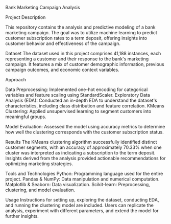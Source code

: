 Bank Marketing Campaign Analysis

Project Description

This repository contains the analysis and predictive modeling of a bank marketing campaign. The goal was to utilize machine learning to predict customer subscription rates to a term deposit, offering insights into customer behavior and effectiveness of the campaign.

Dataset
The dataset used in this project comprises 41,188 instances, each representing a customer and their response to the bank's marketing campaign. It features a mix of customer demographic information, previous campaign outcomes, and economic context variables.

Approach

Data Preprocessing: 
  Implemented one-hot encoding for categorical variables and feature scaling using StandardScaler.
  Exploratory Data Analysis (EDA): Conducted an in-depth EDA to understand the dataset's characteristics, including class distribution and feature correlation.
  KMeans Clustering: Applied unsupervised learning to segment customers into meaningful groups.

Model Evaluation: 
  Assessed the model using accuracy metrics to determine how well the clustering corresponds with the customer subscription status.

Results
  The KMeans clustering algorithm successfully identified distinct customer segments, with an accuracy of approximately 70.33% when one cluster was interpreted as indicating a subscription to the term deposit.
  Insights derived from the analysis provided actionable recommendations for optimizing marketing strategies.

Tools and Technologies
  Python: Programming language used for the entire project.
  Pandas & NumPy: Data manipulation and numerical computation.
  Matplotlib & Seaborn: Data visualization.
  Scikit-learn: Preprocessing, clustering, and model evaluation.

Usage
Instructions for setting up, exploring the dataset, conducting EDA, and running the clustering model are included. Users can replicate the analysis, experiment with different parameters, and extend the model for further insights.
